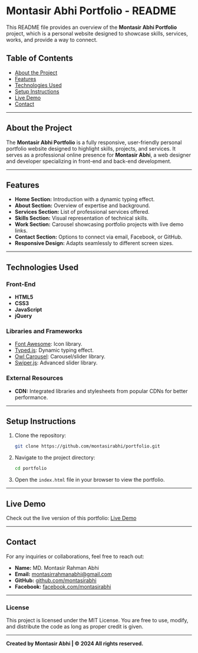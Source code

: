 # Montasir Abhi Portfolio - README

This README file provides an overview of the **Montasir Abhi Portfolio** project, which is a personal website designed to showcase skills, services, works, and provide a way to connect.

## Table of Contents
- [About the Project](#about-the-project)
- [Features](#features)
- [Technologies Used](#technologies-used)
- [Setup Instructions](#setup-instructions)
- [Live Demo](#live-demo)
- [Contact](#contact)

---

## About the Project

The **Montasir Abhi Portfolio** is a fully responsive, user-friendly personal portfolio website designed to highlight skills, projects, and services. It serves as a professional online presence for **Montasir Abhi**, a web designer and developer specializing in front-end and back-end development.

---

## Features

- **Home Section:** Introduction with a dynamic typing effect.
- **About Section:** Overview of expertise and background.
- **Services Section:** List of professional services offered.
- **Skills Section:** Visual representation of technical skills.
- **Work Section:** Carousel showcasing portfolio projects with live demo links.
- **Contact Section:** Options to connect via email, Facebook, or GitHub.
- **Responsive Design:** Adapts seamlessly to different screen sizes.

---

## Technologies Used

### Front-End
- **HTML5**
- **CSS3**
- **JavaScript**
- **jQuery**

### Libraries and Frameworks
- [Font Awesome](https://fontawesome.com): Icon library.
- [Typed.js](https://mattboldt.com/demos/typed-js/): Dynamic typing effect.
- [Owl Carousel](https://owlcarousel2.github.io/OwlCarousel2/): Carousel/slider library.
- [Swiper.js](https://swiperjs.com): Advanced slider library.

### External Resources
- **CDN:** Integrated libraries and stylesheets from popular CDNs for better performance.

---

## Setup Instructions

1. Clone the repository:
   ```bash
   git clone https://github.com/montasirabhi/portfolio.git
   ```
2. Navigate to the project directory:
   ```bash
   cd portfolio
   ```
3. Open the `index.html` file in your browser to view the portfolio.

---

## Live Demo

Check out the live version of this portfolio:
[Live Demo](https://montasirabhi.github.io/portfolio/)

---

## Contact

For any inquiries or collaborations, feel free to reach out:

- **Name:** MD. Montasir Rahman Abhi
- **Email:** [montasirrahmanabhi@gmail.com](mailto:montasirrahmanabhi@gmail.com)
- **GitHub:** [github.com/montasirabhi](https://github.com/montasirabhi)
- **Facebook:** [facebook.com/montasirabhi](https://www.facebook.com/profile.php?id=100082323053756)

---

### License

This project is licensed under the MIT License. You are free to use, modify, and distribute the code as long as proper credit is given.

---

**Created by Montasir Abhi | © 2024 All rights reserved.**

